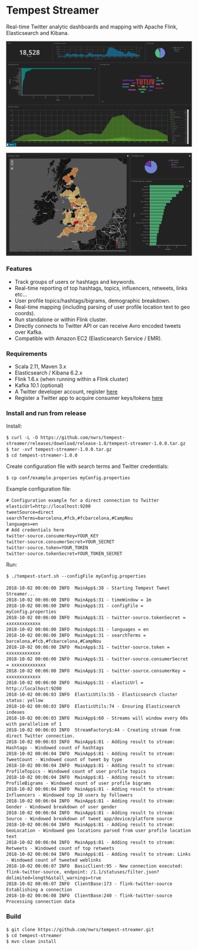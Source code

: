 # Tempest Streamer

Real-time Twitter analytic dashboards and mapping with Apache Flink, Elasticsearch and Kibana.

![Example Output](https://github.com/nwrs/tempest-streamer/blob/master/docs/images/screenshots/kibana-screenshot.jpg)

![Example Output](https://github.com/nwrs/tempest-streamer/blob/master/docs/images/screenshots/uk-mapping.jpg)


### Features

* Track groups of users or hashtags and keywords.
* Real-time reporting of top hashtags, topics, influencers, retweets, links etc...
* User profile topics/hashtags/bigrams, demographic breakdown.
* Real-time mapping (including parsing of user profile location text to geo coords).
* Run standalone or within Flink cluster.
* Directly connects to Twitter API or can receive Avro encoded tweets over Kafka.
* Compatible with Amazon EC2 (Elasticsearch Service / EMR).

### Requirements

* Scala 2.11, Maven 3.x
* Elasticsearch / Kibana 6.2.x
* Flink 1.6.x (when running within a Flink cluster)
* Kafka 10.1 (optional)
* A Twitter developer account, register [here](https://developer.twitter.com/en/apply/user)
* Register a Twitter app to acquire consumer keys/tokens [here](https://apps.twitter.com)


### Install and run from release

Install:

```
$ curl -L -O https://github.com/nwrs/tempest-streamer/releases/download/release-1.0/tempest-streamer-1.0.0.tar.gz
$ tar -xvf tempest-streamer-1.0.0.tar.gz
$ cd tempest-streamer-1.0.0
```

Create configuration file with search terms and Twitter credentials:

```
$ cp conf/example.properies myConfig.properties
```

Example configuration file:
```
# Configuration example for a direct connection to Twitter
elasticUrl=http://localhost:9200
tweetSource=direct
searchTerms=barcelona,#fcb,#fcbarcelona,#CampNou
languages=en
# Add credentials here
twitter-source.consumerKey=YOUR_KEY
twitter-source.consumerSecret=YOUR_SECRET
twitter-source.token=YOUR_TOKEN
twitter-source.tokenSecret=YOUR_TOKEN_SECRET
```

Run:

````
$ ./tempest-start.sh --configFile myConfig.properties

2018-10-02 00:06:00 INFO  MainApp$:38 - Starting Tempest Tweet Streamer...
2018-10-02 00:06:00 INFO  MainApp$:31 - timeWindow = 1m
2018-10-02 00:06:00 INFO  MainApp$:31 - configFile = myConfig.properties
2018-10-02 00:06:00 INFO  MainApp$:31 - twitter-source.tokenSecret = xxxxxxxxxxxxx
2018-10-02 00:06:00 INFO  MainApp$:31 - languages = en
2018-10-02 00:06:00 INFO  MainApp$:31 - searchTerms = barcelona,#fcb,#fcbarcelona,#CampNou
2018-10-02 00:06:00 INFO  MainApp$:31 - twitter-source.token = xxxxxxxxxxxxx
2018-10-02 00:06:00 INFO  MainApp$:31 - twitter-source.consumerSecret = xxxxxxxxxxxxx
2018-10-02 00:06:00 INFO  MainApp$:31 - twitter-source.consumerKey = xxxxxxxxxxxxx
2018-10-02 00:06:00 INFO  MainApp$:31 - elasticUrl = http://localhost:9200
2018-10-02 00:06:03 INFO  ElasticUtils:55 - Elasticsearch cluster status: yellow
2018-10-02 00:06:03 INFO  ElasticUtils:74 - Ensuring Elasticsearch indexes
2018-10-02 00:06:03 INFO  MainApp$:60 - Streams will window every 60s with parallelism of 1
2018-10-02 00:06:03 INFO  StreamFactory$:44 - Creating stream from direct Twitter connection.
2018-10-02 00:06:03 INFO  MainApp$:81 - Adding result to stream: Hashtags - Windowed count of hashtags
2018-10-02 00:06:04 INFO  MainApp$:81 - Adding result to stream: TweetCount - Windowed count of tweet by type
2018-10-02 00:06:04 INFO  MainApp$:81 - Adding result to stream: ProfileTopics - Windowed count of user profile topics
2018-10-02 00:06:04 INFO  MainApp$:81 - Adding result to stream: ProfileBigrams - Windowed count of user profile bigrams
2018-10-02 00:06:04 INFO  MainApp$:81 - Adding result to stream: Influencers - Windowed top 10 users by followers
2018-10-02 00:06:04 INFO  MainApp$:81 - Adding result to stream: Gender - Windowed breakdown of user gender
2018-10-02 00:06:04 INFO  MainApp$:81 - Adding result to stream: Source - Windowed breakdown of tweet app/device/platform source
2018-10-02 00:06:04 INFO  MainApp$:81 - Adding result to stream: GeoLocation - Windowed geo locations parsed from user profile location text
2018-10-02 00:06:04 INFO  MainApp$:81 - Adding result to stream: Retweets - Windowed count of top retweets
2018-10-02 00:06:04 INFO  MainApp$:81 - Adding result to stream: Links - Windowed count of tweeted weblinks
2018-10-02 00:06:07 INFO  BasicClient:95 - New connection executed: flink-twitter-source, endpoint: /1.1/statuses/filter.json?delimited=length&stall_warnings=true
2018-10-02 00:06:07 INFO  ClientBase:173 - flink-twitter-source Establishing a connection
2018-10-02 00:06:08 INFO  ClientBase:240 - flink-twitter-source Processing connection data
````



### Build

```
$ git clone https://github.com/nwrs/tempest-streamer.git
$ cd tempest-streamer
$ mvn clean install
```


